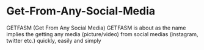 # Get-From-Any-Social-Media
GETFASM (Get From Any Social Media)
GETFASM is about as the name implies the getting any media (picture/video) from social medias (instagram, twitter etc.) quickly, easily and simply
